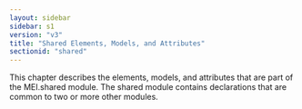 ```yaml
---
layout: sidebar
sidebar: s1
version: "v3"
title: "Shared Elements, Models, and Attributes"
sectionid: "shared"
---
```


This chapter describes the elements, models, and attributes that are part of the MEI.shared module. The shared module contains declarations that are common to two or more other modules.
